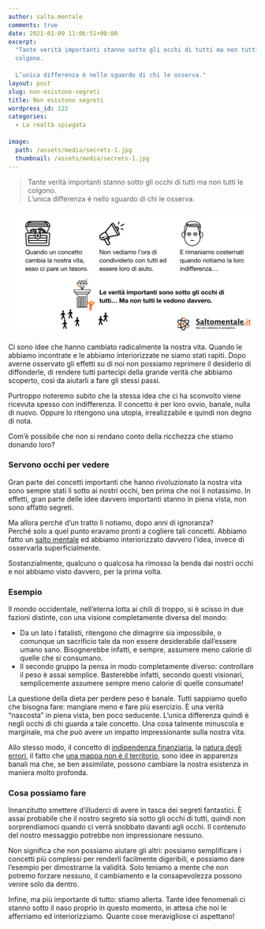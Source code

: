 ```yaml
---
author: salto.mentale
comments: true
date: 2021-01-09 11:06:51+00:00
excerpt:
  "Tante verità importanti stanno sotto gli occhi di tutti ma non tutti le
  colgono.

  L’unica differenza è nello sguardo di chi le osserva."
layout: post
slug: non-esistono-segreti
title: Non esistono segreti
wordpress_id: 122
categories:
  - La realtà spiegata

image:
  path: /assets/media/secrets-1.jpg
  thumbnail: /assets/media/secrets-1.jpg
---
```


> Tante verità importanti stanno sotto gli occhi di tutti ma non tutti le colgono.  
L’unica differenza è nello sguardo di chi le osserva.


![](/assets/media/Non-esistono-segreti.png)

Ci sono idee che hanno cambiato radicalmente la nostra vita. Quando le abbiamo incontrate e le abbiamo interiorizzate ne siamo stati rapiti. Dopo averne osservato gli effetti su di noi non possiamo reprimere il desiderio di diffonderle, di rendere tutti partecipi della grande verità che abbiamo scoperto, così da aiutarli a fare gli stessi passi.

Purtroppo noteremo subito che la stessa idea che ci ha sconvolto viene ricevuta spesso con indifferenza. Il concetto è per loro ovvio, banale, nulla di nuovo. Oppure lo ritengono una utopia, irrealizzabile e quindi non degno di nota.

Com’è possibile che non si rendano conto della ricchezza che stiamo donando loro?

### Servono occhi per vedere

Gran parte dei concetti importanti che hanno rivoluzionato la nostra vita sono sempre stati li sotto ai nostri occhi, ben prima che noi li notassimo. In effetti, gran parte delle idee davvero importanti stanno in piena vista, non sono affatto segreti.

Ma allora perché d’un tratto li notiamo, dopo anni di ignoranza?  
Perché solo a quel punto eravamo pronti a cogliere tali concetti. Abbiamo fatto un [salto mentale](/cose-un-salto-mentale/) ed abbiamo interiorizzato davvero l’idea, invece di osservarla superficialmente.

Sostanzialmente, qualcuno o qualcosa ha rimosso la benda dai nostri occhi e noi abbiamo visto davvero, per la prima volta.

### Esempio

Il mondo occidentale, nell’eterna lotta ai chili di troppo, si è scisso in due fazioni distinte, con una visione completamente diversa del mondo:

- Da un lato i fatalisti, ritengono che dimagrire sia impossibile, o comunque un sacrificio tale da non essere desiderabile dall’essere umano sano. Bisognerebbe infatti, e sempre, assumere meno calorie di quelle che si consumano.
- Il secondo gruppo la pensa in modo completamente diverso: controllare il peso è assai semplice. Basterebbe infatti, secondo questi visionari, semplicemente assumere sempre meno calorie di quelle consumate!

La questione della dieta per perdere peso è banale. Tutti sappiamo quello che bisogna fare: mangiare meno e fare più esercizio. È una verità “nascosta” in piena vista, ben poco seducente. L’unica differenza quindi è negli occhi di chi guarda a tale concetto. Una cosa talmente minuscola e marginale, ma che può avere un impatto impressionante sulla nostra vita.

Allo stesso modo, il concetto di [indipendenza finanziaria](/si-puo-smettere-di-lavorare-prima-della-pensione/), la [natura degli errori](/la-natura-dellerrore-salto-mentale/), il fatto che [una mappa non è il territorio](/la-mappa-non-e-il-territorio/), sono idee in apparenza banali ma che, se ben assimilate, possono cambiare la nostra esistenza in maniera molto profonda.

### Cosa possiamo fare

Innanzitutto smettere d’illuderci di avere in tasca dei segreti fantastici. È assai probabile che il nostro segreto sia sotto gli occhi di tutti, quindi non sorprendiamoci quando ci verrà snobbato davanti agli occhi. Il contenuto del nostro messaggio potrebbe non impressionare nessuno.

Non significa che non possiamo aiutare gli altri: possiamo semplificare i concetti più complessi per renderli facilmente digeribili, e possiamo dare l’esempio per dimostrarne la validità. Solo teniamo a mente che non potremo forzare nessuno, il cambiamento e la consapevolezza possono venire solo da dentro.

Infine, ma più importante di tutto: stiamo allerta. Tante idee fenomenali ci stanno sotto il naso proprio in questo momento, in attesa che noi le afferriamo ed interiorizziamo. Quante cose meravigliose ci aspettano!
